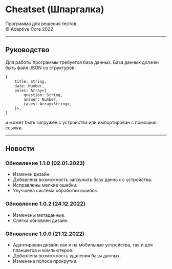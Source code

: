 # Cheatset (Шпаргалка)
Программа для решения тестов.  
© Adaptive Core 2022  
- - -
## Руководство
Для работы программы требуется база данных. База данных должен быть файл JSON со структурой:  
```lang-js
{
	title: String,
	date: Number,
	poles: Array<{
		question: String,
		answer: Number,
		cases: Array<String>,
	}>,
}
```
и может быть загружен с устройства или импортирован с помощью ссылки.
- - -
## Новости
### Обновление 1.1.0 (02.01.2023)
 - Изменен дизайн.  
 - Добавлена возможность загружать базу данных с устройства.  
 - Исправлены мелкие ошибки.  
 - Улучшена система обработки ошибок.  

### Обновление 1.0.2 (24.12.2022)
- Изменены метаданные․  
- Слегка обновлен дизайн․  

### Обновление 1.0.0 (21.12.2022)
- Адаптирован дизайн как и на мобильные устройства, так и для планшетов и компьютеров.  
- Добавлена возможность удаления базы данных.  
- Изменена полоса прокрутки.  